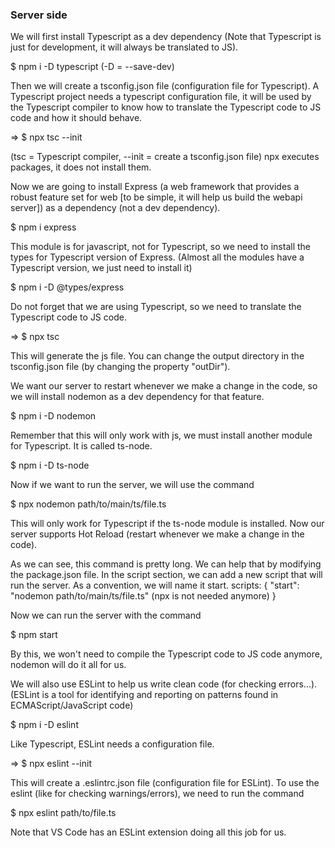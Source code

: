 ### Server side

We will first install Typescript as a dev dependency (Note that Typescript is just for development, it will always be translated to JS).

$ npm i -D typescript (-D = --save-dev)

Then we will create a tsconfig.json file (configuration file for Typescript).
A Typescript project needs a typescript configuration file, it will be used by the Typescript compiler to know how to translate the Typescript code to JS code and how it should behave.

=> $ npx tsc --init

(tsc = Typescript compiler, --init = create a tsconfig.json file)
npx executes packages, it does not install them.

Now we are going to install Express (a web framework that provides a robust feature set for web [to be simple, it will help us build the webapi server]) as a dependency (not a dev dependency).

$ npm i express

This module is for javascript, not for Typescript, so we need to install the types for Typescript version of Express. (Almost all the modules have a Typescript version, we just need to install it)

$ npm i -D @types/express

Do not forget that we are using Typescript, so we need to translate the Typescript code to JS code.

=> $ npx tsc

This will generate the js file. You can change the output directory in the tsconfig.json file (by changing the property "outDir").

We want our server to restart whenever we make a change in the code, so we will install nodemon as a dev dependency for that feature.

$ npm i -D nodemon

Remember that this will only work with js, we must install another module for Typescript. It is called ts-node.

$ npm i -D ts-node

Now if we want to run the server, we will use the command

$ npx nodemon path/to/main/ts/file.ts

This will only work for Typescript if the ts-node module is installed.
Now our server supports Hot Reload (restart whenever we make a change in the code).

As we can see, this command is pretty long.
We can help that by modifying the package.json file.
In the script section, we can add a new script that will run the server.
As a convention, we will name it start.
scripts: {
"start": "nodemon path/to/main/ts/file.ts" (npx is not needed anymore)
}

Now we can run the server with the command

$ npm start

By this, we won't need to compile the Typescript code to JS code anymore, nodemon will do it all for us.

We will also use ESLint to help us write clean code (for checking errors...).
(ESLint is a tool for identifying and reporting on patterns found in ECMAScript/JavaScript code)

$ npm i -D eslint

Like Typescript, ESLint needs a configuration file.

=> $ npx eslint --init

This will create a .eslintrc.json file (configuration file for ESLint).
To use the eslint (like for checking warnings/errors), we need to run the command

$ npx eslint path/to/file.ts

Note that VS Code has an ESLint extension doing all this job for us.
